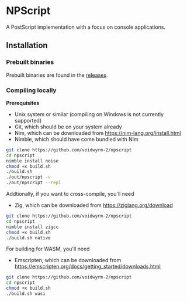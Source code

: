 # NPScript

A PostScript implementation with a focus on console applications.

## Installation

### Prebuilt binaries

Prebuilt binaries are found in the [releases](https://github.com/voidwyrm-2/npscript/releases/latest).

### Compiling locally

**Prerequisites** 
- Unix system or similar (compiling on Windows is not currently supported)
- Git, which should be on your system already
- Nim, which can be downloaded from https://nim-lang.org/install.html
- Nimble, which should have come bundled with Nim

```sh
git clone https://github.com/voidwyrm-2/npscript
cd npscript
nimble install noise
chmod +x build.sh
./build.sh
./out/npscript -v
./out/npscript --repl
```

Addtionally, if you want to cross-compile, you'll need
- Zig, which can be downloaded from https://ziglang.org/download

```sh
git clone https://github.com/voidwyrm-2/npscript
cd npscript
nimble install zigcc
chmod +x build.sh
./build.sh native
```

For building for WASM, you'll need
- Emscripten, which can be downloaded from https://emscripten.org/docs/getting_started/downloads.html

```sh
git clone https://github.com/voidwyrm-2/npscript
cd npscript
chmod +x build.sh
./build.sh wasi
```
